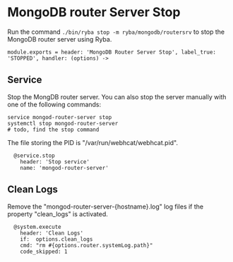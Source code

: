 
# MongoDB router Server Stop

Run the command `./bin/ryba stop -m ryba/mongodb/routersrv` to stop the 
MongoDB router server using Ryba.

    module.exports = header: 'MongoDB Router Server Stop', label_true: 'STOPPED', handler: (options) ->

## Service

Stop the MongDB router server. You can also stop the server manually with one of the
following commands:

```
service mongod-router-server stop
systemctl stop mongod-router-server
# todo, find the stop command
```

The file storing the PID is "/var/run/webhcat/webhcat.pid".

      @service.stop
        header: 'Stop service'
        name: 'mongod-router-server'

## Clean Logs

Remove the "mongod-router-server-{hostname}.log" log files if the property 
"clean_logs" is activated.

      @system.execute
        header: 'Clean Logs'
        if:  options.clean_logs
        cmd: "rm #{options.router.systemLog.path}"
        code_skipped: 1
